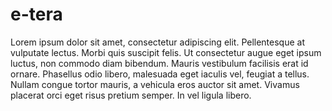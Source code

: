 # e-tera


Lorem ipsum dolor sit amet, consectetur adipiscing elit. Pellentesque at vulputate lectus. Morbi quis suscipit felis. Ut consectetur augue eget ipsum luctus, non commodo diam bibendum. Mauris vestibulum facilisis erat id ornare. Phasellus odio libero, malesuada eget iaculis vel, feugiat a tellus. Nullam congue tortor mauris, a vehicula eros auctor sit amet. Vivamus placerat orci eget risus pretium semper. In vel ligula libero.
